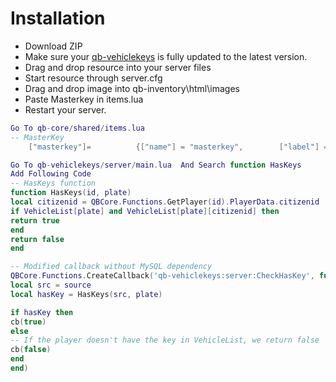 
# Installation
* Download ZIP
* Make sure your [qb-vehiclekeys](https://github.com/qbcore-framework/qb-vehiclekeys) is fully updated to the latest version.
* Drag and drop resource into your server files
* Start resource through server.cfg
* Drag and drop image into qb-inventory\html\images
* Paste Masterkey in items.lua
* Restart your server.

```lua
Go To qb-core/shared/items.lua
-- MasterKey
 	["masterkey"]=          {["name"] = "masterkey",        ["label"] = "Car Unlocker",			["weight"] = 0, ["type"] = "item",  ["image"] = "masterkey.png",        ["unique"] = true,  ["useable"] = true,["shouldClose"] = true, ["description"] = "A MasterKey For Unlock Any Car"},
```

```lua
Go To qb-vehiclekeys/server/main.lua  And Search function HasKeys 
Add Following Code 
-- HasKeys function
function HasKeys(id, plate)
local citizenid = QBCore.Functions.GetPlayer(id).PlayerData.citizenid
if VehicleList[plate] and VehicleList[plate][citizenid] then
return true
end
return false
end

-- Modified callback without MySQL dependency
QBCore.Functions.CreateCallback('qb-vehiclekeys:server:CheckHasKey', function(source, cb, plate)
local src = source
local hasKey = HasKeys(src, plate)

if hasKey then
cb(true)
else
-- If the player doesn't have the key in VehicleList, we return false
cb(false)
end
end)
```
